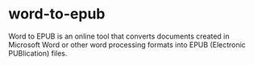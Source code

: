 # word-to-epub
Word to EPUB is an online tool that converts documents created in Microsoft Word or other word processing formats into EPUB (Electronic PUBlication) files.

